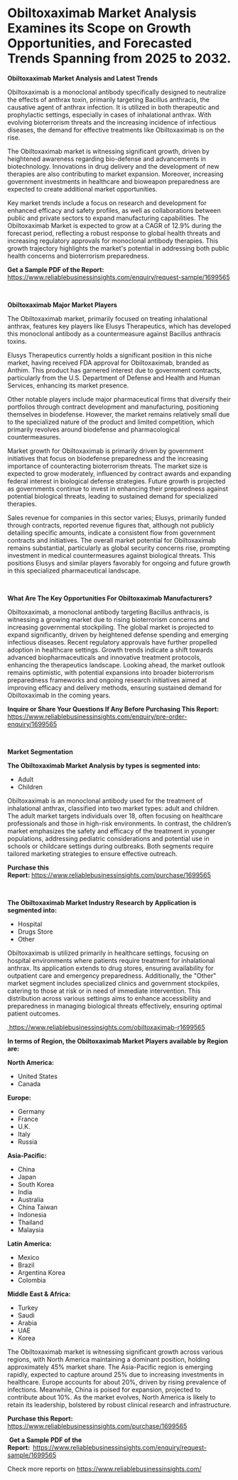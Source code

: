 <p><h1>Obiltoxaximab Market Analysis Examines its Scope on Growth Opportunities, and Forecasted Trends Spanning from 2025 to 2032.</h1></p><p><strong>Obiltoxaximab Market Analysis and Latest Trends</strong></p>
<p><p>Obiltoxaximab is a monoclonal antibody specifically designed to neutralize the effects of anthrax toxin, primarily targeting Bacillus anthracis, the causative agent of anthrax infection. It is utilized in both therapeutic and prophylactic settings, especially in cases of inhalational anthrax. With evolving bioterrorism threats and the increasing incidence of infectious diseases, the demand for effective treatments like Obiltoxaximab is on the rise.</p><p>The Obiltoxaximab market is witnessing significant growth, driven by heightened awareness regarding bio-defense and advancements in biotechnology. Innovations in drug delivery and the development of new therapies are also contributing to market expansion. Moreover, increasing government investments in healthcare and bioweapon preparedness are expected to create additional market opportunities.</p><p>Key market trends include a focus on research and development for enhanced efficacy and safety profiles, as well as collaborations between public and private sectors to expand manufacturing capabilities. The Obiltoxaximab Market is expected to grow at a CAGR of 12.9% during the forecast period, reflecting a robust response to global health threats and increasing regulatory approvals for monoclonal antibody therapies. This growth trajectory highlights the market's potential in addressing both public health concerns and bioterrorism preparedness.</p></p>
<p><strong>Get a Sample PDF of the Report:&nbsp;</strong> <a href="https://www.reliablebusinessinsights.com/enquiry/request-sample/1699565?utm_campaign=3568&utm_medium=2&utm_source=Github&utm_content=ia&utm_term=27032025&utm_id=obiltoxaximab">https://www.reliablebusinessinsights.com/enquiry/request-sample/1699565</a></p>
<p>&nbsp;</p>
<p><strong>Obiltoxaximab Major Market Players</strong></p>
<p><p>The Obiltoxaximab market, primarily focused on treating inhalational anthrax, features key players like Elusys Therapeutics, which has developed this monoclonal antibody as a countermeasure against Bacillus anthracis toxins. </p><p>Elusys Therapeutics currently holds a significant position in this niche market, having received FDA approval for Obiltoxaximab, branded as Anthim. This product has garnered interest due to government contracts, particularly from the U.S. Department of Defense and Health and Human Services, enhancing its market presence.</p><p>Other notable players include major pharmaceutical firms that diversify their portfolios through contract development and manufacturing, positioning themselves in biodefense. However, the market remains relatively small due to the specialized nature of the product and limited competition, which primarily revolves around biodefense and pharmacological countermeasures.</p><p>Market growth for Obiltoxaximab is primarily driven by government initiatives that focus on biodefense preparedness and the increasing importance of counteracting bioterrorism threats. The market size is expected to grow moderately, influenced by contract awards and expanding federal interest in biological defense strategies. Future growth is projected as governments continue to invest in enhancing their preparedness against potential biological threats, leading to sustained demand for specialized therapies.</p><p>Sales revenue for companies in this sector varies; Elusys, primarily funded through contracts, reported revenue figures that, although not publicly detailing specific amounts, indicate a consistent flow from government contracts and initiatives. The overall market potential for Obiltoxaximab remains substantial, particularly as global security concerns rise, prompting investment in medical countermeasures against biological threats. This positions Elusys and similar players favorably for ongoing and future growth in this specialized pharmaceutical landscape.</p></p>
<p>&nbsp;</p>
<p><strong>What Are The Key Opportunities For Obiltoxaximab Manufacturers?</strong></p>
<p><p>Obiltoxaximab, a monoclonal antibody targeting Bacillus anthracis, is witnessing a growing market due to rising bioterrorism concerns and increasing governmental stockpiling. The global market is projected to expand significantly, driven by heightened defense spending and emerging infectious diseases. Recent regulatory approvals have further propelled adoption in healthcare settings. Growth trends indicate a shift towards advanced biopharmaceuticals and innovative treatment protocols, enhancing the therapeutics landscape. Looking ahead, the market outlook remains optimistic, with potential expansions into broader bioterrorism preparedness frameworks and ongoing research initiatives aimed at improving efficacy and delivery methods, ensuring sustained demand for Obiltoxaximab in the coming years.</p></p>
<p><strong>Inquire or Share Your Questions If Any Before Purchasing This Report:</strong> <a href="https://www.reliablebusinessinsights.com/enquiry/pre-order-enquiry/1699565?utm_campaign=3568&utm_medium=2&utm_source=Github&utm_content=ia&utm_term=27032025&utm_id=obiltoxaximab">https://www.reliablebusinessinsights.com/enquiry/pre-order-enquiry/1699565</a></p>
<p>&nbsp;</p>
<p><strong>Market Segmentation</strong></p>
<p><strong>The Obiltoxaximab Market Analysis by types is segmented into:</strong></p>
<p><ul><li>Adult</li><li>Children</li></ul></p>
<p><p>Obiltoxaximab is an monoclonal antibody used for the treatment of inhalational anthrax, classified into two market types: adult and children. The adult market targets individuals over 18, often focusing on healthcare professionals and those in high-risk environments. In contrast, the children’s market emphasizes the safety and efficacy of the treatment in younger populations, addressing pediatric considerations and potential use in schools or childcare settings during outbreaks. Both segments require tailored marketing strategies to ensure effective outreach.</p></p>
<p><strong>Purchase this Report:&nbsp;</strong><a href="https://www.reliablebusinessinsights.com/purchase/1699565?utm_campaign=3568&utm_medium=2&utm_source=Github&utm_content=ia&utm_term=27032025&utm_id=obiltoxaximab">https://www.reliablebusinessinsights.com/purchase/1699565</a></p>
<p>&nbsp;</p>
<p><strong>The Obiltoxaximab Market Industry Research by Application is segmented into:</strong></p>
<p><ul><li>Hospital</li><li>Drugs Store</li><li>Other</li></ul></p>
<p><p>Obiltoxaximab is utilized primarily in healthcare settings, focusing on hospital environments where patients require treatment for inhalational anthrax. Its application extends to drug stores, ensuring availability for outpatient care and emergency preparedness. Additionally, the "Other" market segment includes specialized clinics and government stockpiles, catering to those at risk or in need of immediate intervention. This distribution across various settings aims to enhance accessibility and preparedness in managing biological threats effectively, ensuring optimal patient outcomes.</p></p>
<p><a href="https://www.reliablebusinessinsights.com/obiltoxaximab-r1699565?utm_campaign=3568&utm_medium=2&utm_source=Github&utm_content=ia&utm_term=27032025&utm_id=obiltoxaximab">&nbsp;https://www.reliablebusinessinsights.com/obiltoxaximab-r1699565</a></p>
<p><strong>In terms of Region, the Obiltoxaximab Market Players available by Region are:</strong></p>
<p>
    <p> <strong> North America: </strong>
        <ul>
            <li>United States</li>
            <li>Canada</li>
        </ul>
        </p> 
    <p> <strong> Europe: </strong>
        <ul>
            <li>Germany</li>
            <li>France</li>
            <li>U.K.</li>
            <li>Italy</li>
            <li>Russia</li>
        </ul>
        </p> 
    <p> <strong> Asia-Pacific: </strong>
        <ul>
            <li>China</li>
            <li>Japan</li>
            <li>South Korea</li>
            <li>India</li>
            <li>Australia</li>
            <li>China Taiwan</li>
            <li>Indonesia</li>
            <li>Thailand</li>
            <li>Malaysia</li>
        </ul>
        </p> 
    <p> <strong> Latin America: </strong>
        <ul>
            <li>Mexico</li>
            <li>Brazil</li>
            <li>Argentina Korea</li>
            <li>Colombia</li>
        </ul>
        </p> 
    <p> <strong> Middle East & Africa: </strong>
        <ul>
            <li>Turkey</li>
            <li>Saudi</li>
            <li>Arabia</li>
            <li>UAE</li>
            <li>Korea</li>
        </ul>
    </p>
    </p>
<p><p>The Obiltoxaximab market is witnessing significant growth across various regions, with North America maintaining a dominant position, holding approximately 45% market share. The Asia-Pacific region is emerging rapidly, expected to capture around 25% due to increasing investments in healthcare. Europe accounts for about 20%, driven by rising prevalence of infections. Meanwhile, China is poised for expansion, projected to contribute about 10%. As the market evolves, North America is likely to retain its leadership, bolstered by robust clinical research and infrastructure.</p></p>
<p><strong>Purchase this Report: </strong><a href="https://www.reliablebusinessinsights.com/purchase/1699565?utm_campaign=3568&utm_medium=2&utm_source=Github&utm_content=ia&utm_term=27032025&utm_id=obiltoxaximab">https://www.reliablebusinessinsights.com/purchase/1699565</a></p>
<p>&nbsp;<strong>Get a Sample PDF of the Report:&nbsp;&nbsp;</strong><a href="https://www.reliablebusinessinsights.com/enquiry/request-sample/1699565?utm_campaign=3568&utm_medium=2&utm_source=Github&utm_content=ia&utm_term=27032025&utm_id=obiltoxaximab">https://www.reliablebusinessinsights.com/enquiry/request-sample/1699565</a></p>
<p><strong></strong></p>
<p>Check more reports on <a href="https://www.reliablebusinessinsights.com/?utm_campaign=3568&utm_medium=2&utm_source=Github&utm_content=ia&utm_term=27032025&utm_id=obiltoxaximab">https://www.reliablebusinessinsights.com/</a></p>